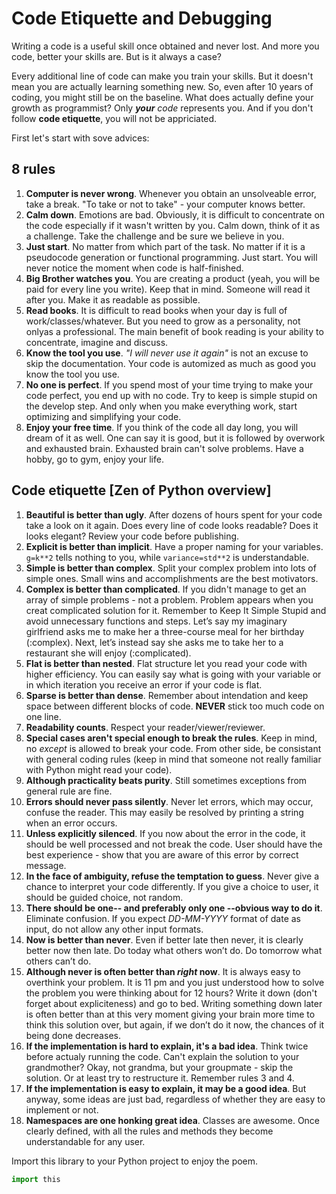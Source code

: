# Code Etiquette and Debugging

Writing a code is a useful skill once obtained and never lost. And more you code, better your skills are. But is it always a case?

Every additional line of code can make you train your skills. But it doesn't mean you are actually learning something new. So, even after 10 years of coding, you might still be on the baseline. What does actually define your growth as programmist? Only ***your** code* represents you. And if you don't follow **code etiquette**, you will not be appriciated.

First let's start with sove advices:

## 8 rules 

1. **Computer is never wrong**. Whenever you obtain an unsolveable error, take a break. "To take or not to take" - your computer knows better. 
2. **Calm down**. Emotions are bad. Obviously, it is difficult to concentrate on the code especially if it wasn't written by you. Calm down, think of it as a challenge. Take the challenge and be sure we believe in you.
3. **Just start**. No matter from which part of the task. No matter if it is a pseudocode generation or functional programming. Just start. You will never notice the moment when code is half-finished.
4. **Big Brother watches you**. You are creating a product (yeah, you will be paid for every line you write). Keep that in mind. Someone will read it after you. Make it as readable as possible. 
5. **Read books**. It is difficult to read books when your day is full of work/classes/whatever. But you need to grow as a personality, not onlyas a  professional. The main benefit of book reading is your ability to concentrate, imagine and discuss. 
6. **Know the tool you use**. *"I will never use it again"* is not an excuse to skip the documentation. Your code is automized as much as good you know the tool you use.
7. **No one is perfect**. If you spend most of your time trying to make your code perfect, you end up with no code. Try to keep is simple stupid on the develop step. And only when you make everything work, start optimizing and simplifying your code.
8. **Enjoy your free time**. If you think of the code all day long, you will dream of it as well. One can say it is good, but it is followed by overwork and exhausted brain. Exhausted brain can't solve problems. Have a hobby, go to gym, enjoy your life.



## Code etiquette [Zen of Python overview]

1. **Beautiful is better than ugly**. After dozens of hours spent for your code take a look on it again. Does every line of code looks readable? Does it looks elegant? Review your code before publishing.
2. **Explicit is better than implicit**. Have a proper naming for your variables. `g=k**2` tells nothing to you, while `variance=std**2` is understandable.
3. **Simple is better than complex**. Split your complex problem into lots of simple ones. Small wins and accomplishments are the best motivators.
4. **Complex is better than complicated**. If you didn't manage to get an array of simple problems - not a problem. Problem appears when you creat complicated solution for it. Remember to Keep It Simple Stupid and avoid unnecessary functions and steps. Let’s say my imaginary girlfriend asks me to make her a three-course meal for her birthday (:complex). Next, let’s instead say she asks me to take her to a restaurant she will enjoy (:complicated).
5. **Flat is better than nested**. Flat structure let you read your code with higher efficiency. You can easily say what is going with your variable or in which iteration you receive an error if your code is flat. 
6. **Sparse is better than dense**. Remember about intendation and keep space between different blocks of code. **NEVER** stick too much code on one line.
7. **Readability counts**. Respect your reader/viewer/reviewer. 
8. **Special cases aren't special enough to break the rules**. Keep in mind, no *except* is allowed to break your code. From other side, be consistant with general coding rules (keep in mind that someone not really familiar with Python might read your code).
9. **Although practicality beats purity**. Still sometimes exceptions from general rule are fine.
10. **Errors should never pass silently**. Never let errors, which may occur, confuse the reader. This may easily be resolved by printing a string when an error occurs.
11. **Unless explicitly silenced**. If you now about the error in the code, it should be well processed and not break the code. User should have the best experience - show that you are aware of this error by correct message.
12. **In the face of ambiguity, refuse the temptation to guess**. Never give a chance to interpret your code differently. If you give a choice to user, it should be guided choice, not random.
13. **There should be one-- and preferably only one --obvious way to do it**. Eliminate confusion. If you expect *DD-MM-YYYY* format of date as input, do not allow any other input formats.
14. **Now is better than never**. Even if better late then never, it is clearly better now then late. Do today what others won’t do. Do tomorrow what others can’t do.
15. **Although never is often better than *right* now**. It is always easy to overthink your problem. It is 11 pm and you just understood how to solve the problem you were thinking about for 12 hours? Write it down (don't forget about expliciteness) and go to bed. Writing something down later is often better than at this very moment giving your brain more time to think this solution over, but again, if we don’t do it now, the chances of it being done decreases.
16. **If the implementation is hard to explain, it's a bad idea**. Think twice before actualy running the code. Can't explain the solution to your grandmother? Okay, not grandma, but your groupmate - skip the solution. Or at least try to restructure it. Remember rules 3 and 4.
17. **If the implementation is easy to explain, it may be a good idea**. But anyway, some ideas are just bad, regardless of whether they are easy to implement or not.
18. **Namespaces are one honking great idea**. Classes are awesome. Once clearly defined, with all the rules and methods they become understandable for any user.

Import this library to your Python project to enjoy the poem.
```python
import this
```

